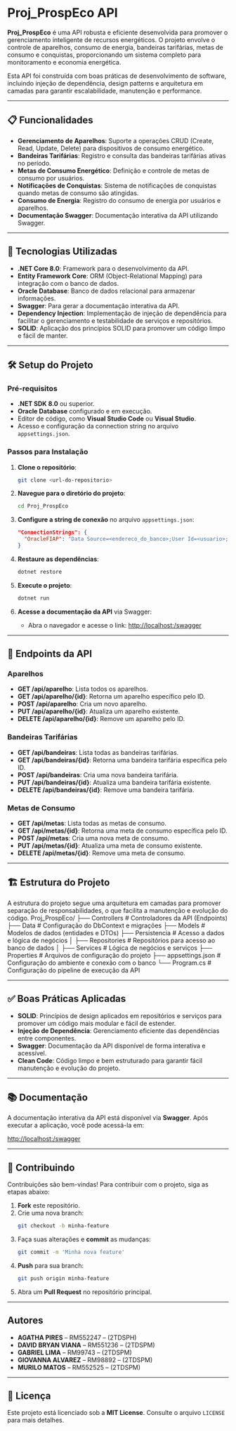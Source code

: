 ﻿# Proj_ProspEco API

**Proj_ProspEco** é uma API robusta e eficiente desenvolvida para promover o gerenciamento inteligente de recursos energéticos. O projeto envolve o controle de aparelhos, consumo de energia, bandeiras tarifárias, metas de consumo e conquistas, proporcionando um sistema completo para monitoramento e economia energética.

Esta API foi construída com boas práticas de desenvolvimento de software, incluindo injeção de dependência, design patterns e arquitetura em camadas para garantir escalabilidade, manutenção e performance.

---

## 📋 Funcionalidades

- **Gerenciamento de Aparelhos**: Suporte a operações CRUD (Create, Read, Update, Delete) para dispositivos de consumo energético.
- **Bandeiras Tarifárias**: Registro e consulta das bandeiras tarifárias ativas no período.
- **Metas de Consumo Energético**: Definição e controle de metas de consumo por usuários.
- **Notificações de Conquistas**: Sistema de notificações de conquistas quando metas de consumo são atingidas.
- **Consumo de Energia**: Registro do consumo de energia por usuários e aparelhos.
- **Documentação Swagger**: Documentação interativa da API utilizando Swagger.

---

## 🚀 Tecnologias Utilizadas

- **.NET Core 8.0**: Framework para o desenvolvimento da API.
- **Entity Framework Core**: ORM (Object-Relational Mapping) para integração com o banco de dados.
- **Oracle Database**: Banco de dados relacional para armazenar informações.
- **Swagger**: Para gerar a documentação interativa da API.
- **Dependency Injection**: Implementação de injeção de dependência para facilitar o gerenciamento e testabilidade de serviços e repositórios.
- **SOLID**: Aplicação dos princípios SOLID para promover um código limpo e fácil de manter.

---

## 🛠️ Setup do Projeto

### **Pré-requisitos**

- **.NET SDK 8.0** ou superior.
- **Oracle Database** configurado e em execução.
- Editor de código, como **Visual Studio Code** ou **Visual Studio**.
- Acesso e configuração da connection string no arquivo `appsettings.json`.

### **Passos para Instalação**

1. **Clone o repositório**:
    ```bash
    git clone <url-do-repositorio>
    ```

2. **Navegue para o diretório do projeto**:
    ```bash
    cd Proj_ProspEco
    ```

3. **Configure a string de conexão** no arquivo `appsettings.json`:
    ```json
    "ConnectionStrings": {
      "OracleFIAP": "Data Source=<endereco_do_banco>;User Id=<usuario>;Password=<senha>;"
    }
    ```

4. **Restaure as dependências**:
    ```bash
    dotnet restore
    ```

5. **Execute o projeto**:
    ```bash
    dotnet run
    ```

6. **Acesse a documentação da API** via Swagger:
    - Abra o navegador e acesse o link: [http://localhost:<porta>/swagger](http://localhost:<porta>/swagger)

---

## 🧪 Endpoints da API

### **Aparelhos**

- **GET /api/aparelho**: Lista todos os aparelhos.
- **GET /api/aparelho/{id}**: Retorna um aparelho específico pelo ID.
- **POST /api/aparelho**: Cria um novo aparelho.
- **PUT /api/aparelho/{id}**: Atualiza um aparelho existente.
- **DELETE /api/aparelho/{id}**: Remove um aparelho pelo ID.

### **Bandeiras Tarifárias**

- **GET /api/bandeiras**: Lista todas as bandeiras tarifárias.
- **GET /api/bandeiras/{id}**: Retorna uma bandeira tarifária específica pelo ID.
- **POST /api/bandeiras**: Cria uma nova bandeira tarifária.
- **PUT /api/bandeiras/{id}**: Atualiza uma bandeira tarifária existente.
- **DELETE /api/bandeiras/{id}**: Remove uma bandeira tarifária.

### **Metas de Consumo**

- **GET /api/metas**: Lista todas as metas de consumo.
- **GET /api/metas/{id}**: Retorna uma meta de consumo específica pelo ID.
- **POST /api/metas**: Cria uma nova meta de consumo.
- **PUT /api/metas/{id}**: Atualiza uma meta de consumo existente.
- **DELETE /api/metas/{id}**: Remove uma meta de consumo.

---

## 🏗️ Estrutura do Projeto

A estrutura do projeto segue uma arquitetura em camadas para promover separação de responsabilidades, o que facilita a manutenção e evolução do código.
Proj_ProspEco/ ├── Controllers # Controladores da API (Endpoints) ├── Data # Configuração do DbContext e migrações ├── Models # Modelos de dados (entidades e DTOs) ├── Persistencia # Acesso a dados e lógica de negócios │ ├── Repositories # Repositórios para acesso ao banco de dados │ ├── Services # Lógica de negócios e serviços ├── Properties # Arquivos de configuração do projeto ├── appsettings.json # Configuração do ambiente e conexão com o banco └── Program.cs # Configuração do pipeline de execução da API

---

## ✅ Boas Práticas Aplicadas

- **SOLID**: Princípios de design aplicados em repositórios e serviços para promover um código mais modular e fácil de estender.
- **Injeção de Dependência**: Gerenciamento eficiente das dependências entre componentes.
- **Swagger**: Documentação da API disponível de forma interativa e acessível.
- **Clean Code**: Código limpo e bem estruturado para garantir fácil manutenção e evolução do projeto.

---

## 📚 Documentação

A documentação interativa da API está disponível via **Swagger**. Após executar a aplicação, você pode acessá-la em:

[http://localhost:<porta>/swagger](http://localhost:<porta>/swagger)

---

## 📌 Contribuindo

Contribuições são bem-vindas! Para contribuir com o projeto, siga as etapas abaixo:

1. **Fork** este repositório.
2. Crie uma nova branch:
    ```bash
    git checkout -b minha-feature
    ```
3. Faça suas alterações e **commit** as mudanças:
    ```bash
    git commit -m 'Minha nova feature'
    ```
4. **Push** para sua branch:
    ```bash
    git push origin minha-feature
    ```
5. Abra um **Pull Request** no repositório principal.

---

## Autores

- **AGATHA PIRES** – RM552247 – (2TDSPH)  
- **DAVID BRYAN VIANA** – RM551236 – (2TDSPM)  
- **GABRIEL LIMA** – RM99743 – (2TDSPM)  
- **GIOVANNA ALVAREZ** – RM98892 – (2TDSPM)  
- **MURILO MATOS** – RM552525 – (2TDSPM)  

---

## 📜 Licença

Este projeto está licenciado sob a **MIT License**. Consulte o arquivo `LICENSE` para mais detalhes.

